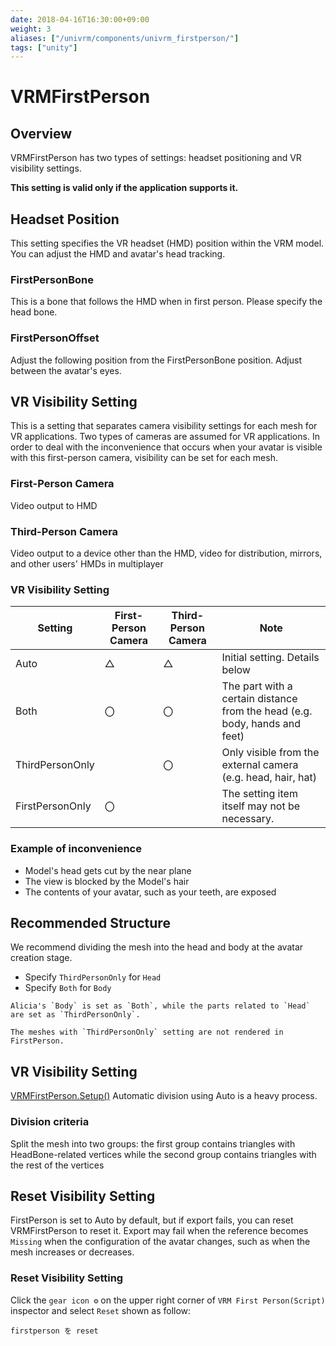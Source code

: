 ```yaml
---
date: 2018-04-16T16:30:00+09:00
weight: 3
aliases: ["/univrm/components/univrm_firstperson/"]
tags: ["unity"]
---
```


# VRMFirstPerson
## Overview

VRMFirstPerson has two types of settings: headset positioning and VR visibility settings.

__This setting is valid only if the application supports it.__

## Headset Position

This setting specifies the VR headset (HMD) position within the VRM model. You can adjust the HMD and avatar's head tracking.

### FirstPersonBone

This is a bone that follows the HMD when in first person. Please specify the head bone.

### FirstPersonOffset

Adjust the following position from the FirstPersonBone position. Adjust between the avatar's eyes.

## VR Visibility Setting

This is a setting that separates camera visibility settings for each mesh for VR applications. Two types of cameras are assumed for VR applications.
In order to deal with the inconvenience that occurs when your avatar is visible with this first-person camera, visibility can be set for each mesh.

### First-Person Camera

Video output to HMD

### Third-Person Camera

Video output to a device other than the HMD, video for distribution, mirrors, and other users' HMDs in multiplayer

### VR Visibility Setting

| Setting            | First-Person Camera | Third-Person Camera | Note                                                 |
|-----------------|--------------|--------------|------------------------------------------------------|
| Auto            | △         | △         | Initial setting. Details below                                         |
| Both            | 〇           | 〇           | The part with a certain distance from the head (e.g. body, hands and feet)               |
| ThirdPersonOnly |              | 〇           | Only visible from the external camera (e.g. head, hair, hat) |
| FirstPersonOnly | 〇           |              | The setting item itself may not be necessary.                                           |

### Example of inconvenience

* Model's head gets cut by the near plane
* The view is blocked by the Model's hair
* The contents of your avatar, such as your teeth, are exposed

## Recommended Structure

We recommend dividing the mesh into the head and body at the avatar creation stage.

* Specify `ThirdPersonOnly` for `Head`
* Specify `Both` for `Body`

```{figure} /_static/images/vrm/firstperson.png
Alicia's `Body` is set as `Both`, while the parts related to `Head` are set as `ThirdPersonOnly`.
```

```{figure} /_static/images/vrm/firstperson_runtime.png
The meshes with `ThirdPersonOnly` setting are not rendered in FirstPerson.
```

## VR Visibility Setting

[VRMFirstPerson.Setup()](https://vrm-c.github.io/UniVRM/ja/vrm0/firstperson.html#setuplayermask)
Automatic division using Auto is a heavy process.

### Division criteria

Split the mesh into two groups: the first group contains triangles with HeadBone-related vertices while the second group contains triangles with the rest of the vertices

## Reset Visibility Setting

FirstPerson is set to Auto by default, but if export fails, you can reset VRMFirstPerson to reset it.
Export may fail when the reference becomes `Missing` when the configuration of the avatar changes, such as when the mesh increases or decreases.

### Reset Visibility Setting

Click the `gear icon ⚙` on the upper right corner of `VRM First Person(Script)` inspector and select `Reset` shown as follow:

```{figure} /_static/images/vrm/firstperson_reset.gif
firstperson を reset
```

